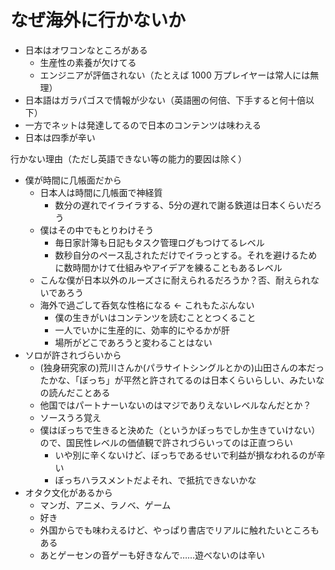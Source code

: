 # なぜ海外に行かないか
- 日本はオワコンなところがある
  - 生産性の素養が欠けてる
  - エンジニアが評価されない（たとえば 1000 万プレイヤーは常人には無理）
- 日本語はガラパゴスで情報が少ない（英語圏の何倍、下手すると何十倍以下）
- 一方でネットは発達してるので日本のコンテンツは味わえる
- 日本は四季が辛い

行かない理由（ただし英語できない等の能力的要因は除く）

- 僕が時間に几帳面だから
  - 日本人は時間に几帳面で神経質
    - 数分の遅れでイライラする、5分の遅れで謝る鉄道は日本くらいだろう
  - 僕はその中でもとりわけそう
    - 毎日家計簿も日記もタスク管理ログもつけてるレベル
    - 数秒自分のペース乱されただけでイラっとする。それを避けるために数時間かけて仕組みやアイデアを練ることもあるレベル
  - こんな僕が日本以外のルーズさに耐えられるだろうか？否、耐えられないであろう
  - 海外で過ごして呑気な性格になる ← これもたぶんない
    - 僕の生きがいはコンテンツを読むこととつくること
    - 一人でいかに生産的に、効率的にやるかが肝
    - 場所がどこであろうと変わることはない
- ソロが許されづらいから
  - (独身研究家の)荒川さんか(パラサイトシングルとかの)山田さんの本だったかな、「ぼっち」が平然と許されてるのは日本くらいらしい、みたいなの読んだことある
  - 他国ではパートナーいないのはマジでありえないレベルなんだとか？
  - ソースうろ覚え
  - 僕はぼっちで生きると決めた（というかぼっちでしか生きていけない）ので、国民性レベルの価値観で許されづらいってのは正直つらい
    - いや別に辛くないけど、ぼっちであるせいで利益が損なわれるのが辛い
    - ぼっちハラスメントだよそれ、で抵抗できないかな
- オタク文化があるから
  - マンガ、アニメ、ラノベ、ゲーム
  - 好き
  - 外国からでも味わえるけど、やっぱり書店でリアルに触れたいところもある
  - あとゲーセンの音ゲーも好きなんで……遊べないのは辛い
